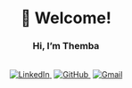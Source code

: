 <div align="center">

# 👋 Welcome!
### **Hi, I’m Themba**
</div>

<br/>

<div align="center">

<a href="https://linkedin.com/in/themba-mzumara-496330160" style="margin:2px;">
    <img src="https://img.shields.io/badge/LinkedIn-0077B5?style=for-the-badge&logo=linkedin&logoColor=white" alt="LinkedIn" />
</a>
<a href="https://github.com/ThembaMzumara" style="margin:2px;">
    <img src="https://img.shields.io/badge/GitHub-181717?style=for-the-badge&logo=github&logoColor=white" alt="GitHub" />
</a>
<a href="mailto:tmzumara3@gmail.com" style="margin:2px;">
    <img src="https://img.shields.io/badge/Gmail-D14836?style=for-the-badge&logo=gmail&logoColor=white" alt="Gmail" />
</a>

</div>
